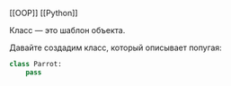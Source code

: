 [[OOP]]
[[Python]]

Класс — это шаблон объекта.

Давайте создадим класс, который описывает попугая:

```python
class Parrot:
	pass
```
